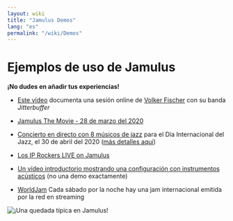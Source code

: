 ```yaml
---
layout: wiki
title: "Jamulus Demos"
lang: "es"
permalink: "/wiki/Demos"
---
```


# Ejemplos de uso de Jamulus

**¡No dudes en añadir tus experiencias!**


* [Este vídeo](https://youtu.be/c8838jS2g3U) documenta una sesión online de [Volker Fischer](https://sourceforge.net/u/corrados/profile/) con su banda _Jitterbuffer_

* [Jamulus The Movie - 28 de marzo del 2020](https://www.youtube.com/watch?v=2x-gwMmVK-s)

* [Concierto en directo con 8 músicos de jazz](https://www.youtube.com/watch?v=MpSIYxZMHw8&t=3307s) para el Día Internacional del Jazz, el 30 de abril del 2020 ([más detalles aquí](https://sourceforge.net/p/llcon/discussion/533517/thread/070485619d/#6b71))

* [Los IP Rockers LIVE on Jamulus](https://soundcloud.com/dematteoss/sets/the-ip-rockers-live-on-jamulus)

* [Un vídeo introductorio mostrando una configuración con instrumentos acústicos](https://www.youtube.com/watch?v=lB4ZxDb9vnU) (no una demo exactamente)
* [WorldJam](https://worldjam.vip/homepage.php) Cada sábado por la noche hay una jam internacional emitida por la red en streaming

![¡Una quedada típica en Jamulus!](https://user-images.githubusercontent.com/4561747/79686157-1f1c1380-8236-11ea-9fdb-8a791dd2713f.png)

